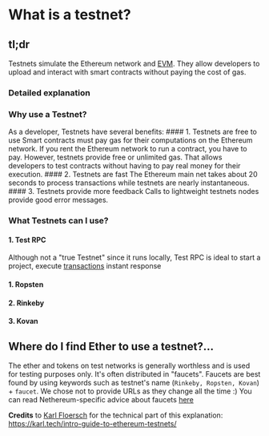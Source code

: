 What is a testnet?
==================

tl;dr
-----

Testnets simulate the Ethereum network and
[EVM](Ethereum-glossary-for-newbies/EVM.md). They allow developers
to upload and interact with smart contracts without paying the cost of
gas.

### Detailed explanation

### Why use a Testnet?

As a developer, Testnets have several benefits: \#\#\#\# 1. Testnets are
free to use Smart contracts must pay gas for their computations on the
Ethereum network. If you rent the Ethereum network to run a contract,
you have to pay. However, testnets provide free or unlimited gas. That
allows developers to test contracts without having to pay real money for
their execution. \#\#\#\# 2. Testnets are fast The Ethereum main net
takes about 20 seconds to process transactions while testnets are nearly
instantaneous. \#\#\#\# 3. Testnets provide more feedback Calls to
lightweight testnets nodes provide good error messages.

### What Testnets can I use?

#### 1. Test RPC

Although not a "true Testnet" since it runs locally, Test RPC is ideal
to start a project, execute
[transactions](Ethereum-glossary-for-newbies/transaction.md)
instant response

#### 1. Ropsten

#### 2. Rinkeby

#### 3. Kovan

Where do I find Ether to use a testnet?...
------------------------------------------

The ether and tokens on test networks is generally worthless and is used
for testing purposes only. It's often distributed in "faucets". Faucets
are best found by using keywords such as testnet's name
(`Rinkeby, Ropsten, Kovan`) + `faucet`. We chose not to provide URLs as
they change all the time :) You can read Nethereum-specific advice about
faucets
[here](https://medium.com/@juanfranblanco/netherum-faucet-and-nuget-templates-4a088f06933d)

**Credits** to [Karl Floersch](https://karl.tech) for the technical part
of this explanation:
<https://karl.tech/intro-guide-to-ethereum-testnets/>
